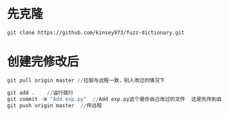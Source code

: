 # 先克隆

````
git clone https://github.com/kinsey973/fuzz-dictionary.git
````



# 创建完修改后

```python
git pull origin master //拉取与远程一致，别人改过的情况下

git add .    //运行就行
git commit -m "Add exp.py"  //Add exp.py这个是你自己改过的文件  这是先传到自己本地的仓库
git push origin master  //传远程
```



